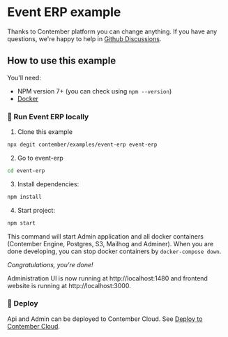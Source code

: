 # Event ERP example

Thanks to Contember platform you can change anything. If you have any questions, we're happy to help in [Github Discussions](https://github.com/orgs/contember/discussions/categories/support).

## How to use this example

You'll need:

- NPM version 7+ (you can check using `npm --version`)
- [Docker](https://docs.docker.com/get-docker/)

### 🚀 Run Event ERP locally

1. Clone this example

```bash
npx degit contember/examples/event-erp event-erp
```

2. Go to event-erp

```bash
cd event-erp
```

3. Install dependencies:

```bash
npm install
```

4. Start project:

```bash
npm start
```

This command will start Admin application and all docker containers (Contember Engine, Postgres, S3, Mailhog and Adminer). When you are done developing, you can stop docker containers by `docker-compose down`.

_Congratulations, you're done!_

Administration UI is now running at http://localhost:1480 and frontend website is running at http://localhost:3000.

### 🎢 Deploy

Api and Admin can be deployed to Contember Cloud. See [Deploy to Contember Cloud](https://docs.contember.com/guides/deploy-contember).
